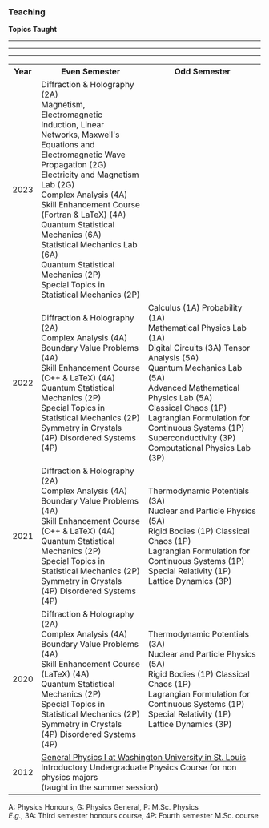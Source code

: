 ### Teaching

**Topics Taught**

<table>
  <tr>
    <th>Year</th>
    <th>Even Semester</th>
    <th>Odd Semester</th>
  </tr>
  <tr>
    <td>2023</td>
    <td>Diffraction & Holography (2A) <br/> Magnetism, Electromagnetic Induction, Linear  <br/>Networks, Maxwell's Equations and <br/> Electromagnetic Wave Propagation (2G) <br/> Electricity and Magnetism Lab (2G) <br/> Complex Analysis (4A) <br/> Skill Enhancement Course (Fortran & LaTeX) (4A) <br/> Quantum Statistical Mechanics (6A) <br/> Statistical Mechanics Lab (6A) <br/> Quantum Statistical Mechanics (2P) <br/> Special Topics in Statistical Mechanics (2P) </td>
    <td> </td>
  </tr>
  <hr>
  <tr>
    <td>2022</td>
    <td> Diffraction & Holography (2A) <br/> Complex Analysis (4A) <br/> Boundary Value Problems (4A) <br/> Skill Enhancement Course (C++ & LaTeX) (4A) <br/> Quantum Statistical Mechanics (2P) <br/> Special Topics in Statistical Mechanics (2P) <br/> Symmetry in Crystals (4P) Disordered Systems (4P) </td>
    <td> Calculus (1A) Probability (1A) <br/> Mathematical Physics Lab (1A) <br/> Digital Circuits (3A) Tensor Analysis (5A) <br/> Quantum Mechanics Lab (5A) <br/> Advanced Mathematical Physics Lab (5A) <br/> Classical Chaos (1P) <br/> Lagrangian Formulation for Continuous Systems (1P) <br/> Superconductivity (3P) Computational Physics Lab (3P) </td>
  </tr>
  <hr>
  <tr>
    <td>2021</td>
    <td> Diffraction & Holography (2A) <br/> Complex Analysis (4A) <br/> Boundary Value Problems (4A) <br/> Skill Enhancement Course (C++ & LaTeX) (4A) <br/> Quantum Statistical Mechanics (2P) <br/> Special Topics in Statistical Mechanics (2P) <br/> Symmetry in Crystals (4P) Disordered Systems (4P) </td>
    <td> Thermodynamic Potentials (3A) <br/> Nuclear and Particle Physics (5A) <br/> Rigid Bodies (1P) Classical Chaos (1P) <br/> Lagrangian Formulation for Continuous Systems (1P) <br/> Special Relativity (1P) Lattice Dynamics (3P) </td>
  <tr>
    <td>2020</td>
    <td> Diffraction & Holography (2A) <br/> Complex Analysis (4A) <br/> Boundary Value Problems (4A) <br/> Skill Enhancement Course (LaTeX) (4A) <br/> Quantum Statistical Mechanics (2P) <br/> Special Topics in Statistical Mechanics (2P) <br/> Symmetry in Crystals (4P) Disordered Systems (4P)</td>
    <td> Thermodynamic Potentials (3A) <br/> Nuclear and Particle Physics (5A) <br/> Rigid Bodies (1P) Classical Chaos (1P) <br/> Lagrangian Formulation for Continuous Systems (1P) <br/> Special Relativity (1P) Lattice Dynamics (3P) </td>
  </tr>
  <tr>
    <td>2012</td>
  <hr>
    <td colspan=2> <a href="https://courses.wustl.edu/CourseInfo.aspx?sch=L&dept=L31&crs=117A">General Physics I at Washington University in St. Louis</a> <br/> Introductory Undergraduate Physics Course for non physics majors <br/> (taught in the summer session)</td>
  </tr>
  </table>

A: Physics Honours, G: Physics General, P: M.Sc. Physics\
_E.g._, 3A: Third semester honours course, 4P: Fourth semester M.Sc. course
